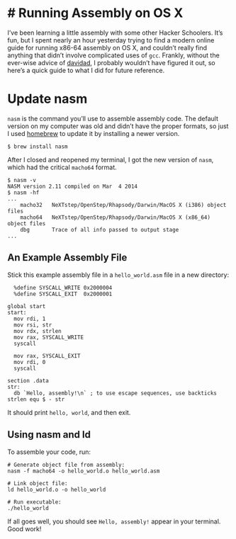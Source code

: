 # # Running Assembly on OS X

I’ve been learning a little assembly with some other Hacker Schoolers. It’s fun, but I spent nearly an hour yesterday trying to find a modern online guide for running x86-64 assembly on OS X, and couldn’t really find anything that didn’t involve complicated uses of `gcc`. Frankly, without the ever-wise advice of [davidad](http://davidad.github.io/), I probably wouldn’t have figured it out, so here’s a quick guide to what I did for future reference.


# Update nasm

`nasm` is the command you’ll use to assemble assembly code. The default version on my computer was old and didn’t have the proper formats, so just I used [homebrew](http://brew.sh/) to update it by installing a newer version.

```
$ brew install nasm
```

After I closed and reopened my terminal, I got the new version of  `nasm`, which had the critical  `macho64`  format.

```
$ nasm -v
NASM version 2.11 compiled on Mar  4 2014
$ nasm -hf
...
    macho32   NeXTstep/OpenStep/Rhapsody/Darwin/MacOS X (i386) object files
    macho64   NeXTstep/OpenStep/Rhapsody/Darwin/MacOS X (x86_64) object files
    dbg       Trace of all info passed to output stage
...

```

## An Example Assembly File

Stick this example assembly file in a  `hello_world.asm`  file in a new directory:

```
  %define SYSCALL_WRITE 0x2000004
  %define SYSCALL_EXIT  0x2000001

global start
start:
  mov rdi, 1
  mov rsi, str
  mov rdx, strlen
  mov rax, SYSCALL_WRITE
  syscall

  mov rax, SYSCALL_EXIT
  mov rdi, 0
  syscall

section .data
str:
  db `Hello, assembly!\n` ; to use escape sequences, use backticks
strlen equ $ - str
```

It should print  `hello, world`, and then exit.

## Using nasm and ld

To assemble your code, run:

```
# Generate object file from assembly:
nasm -f macho64 -o hello_world.o hello_world.asm

# Link object file:
ld hello_world.o -o hello_world

# Run executable:
./hello_world
```

If all goes well, you should see  `Hello, assembly!`  appear in your terminal. Good work!
